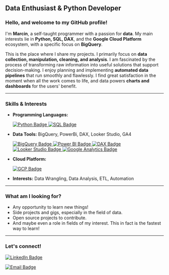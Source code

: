 ## **Data Enthusiast & Python Developer**

### Hello, and welcome to my GitHub profile!

I'm **Marcin**, a self-taught programmer with a passion for **data**. My main interests lie in **Python, SQL, DAX**, and the **Google Cloud Platform** ecosystem, with a specific focus on **BigQuery**.

This is the place where I share my projects. I primarily focus on **data collection, manipulation, cleaning, and analysis**. I am fascinated by the process of transforming raw information into useful solutions that support decision-making. I enjoy planning and implementing **automated data pipelines** that run smoothly and flawlessly. I find great satisfaction in the moment when all the work comes to life, and data powers **charts and dashboards** for the users' benefit.

---
### Skills & Interests
* **Programming Languages:**
  <p align="left">
    <a href="https://www.python.org/" target="_blank">
      <img src="https://img.shields.io/badge/Python-3776AB?style=for-the-badge&logo=python&logoColor=white" alt="Python Badge">
    </a>
    <a href="https://sqlite.org/" target="_blank">
      <img src="https://img.shields.io/badge/SQL-003B57?style=for-the-badge&logo=sqlite&logoColor=white" alt="SQL Badge">
    </a>
  </p>

* **Data Tools:** BigQuery, PowerBi, DAX, Looker Studio, GA4
  <p align="left">
    <a href="https://cloud.google.com/bigquery" target="_blank">
      <img src="https://img.shields.io/badge/BigQuery-4285F4?style=for-the-badge&logo=google-cloud&logoColor=white" alt="BigQuery Badge">
    </a>
    <a href="https://www.microsoft.com/power-platform/products/power-bi/" target="_blank">
      <img src="https://img.shields.io/badge/Power%20BI-F2C811?style=for-the-badge&logo=power-bi&logoColor=black" alt="Power BI Badge">
    </a>
    <a href="https://cloud.google.com/bigquery" target="_blank">
      <img src="https://img.shields.io/badge/DAX-667799?style=for-the-badge&logoColor=white" alt="DAX Badge">
    </a>
    <a href="https://lookerstudio.google.com/" target="_blank">
      <img src="https://img.shields.io/badge/Looker%20Studio-1A73E8?style=for-the-badge&logo=google&logoColor=white" alt="Looker Studio Badge">
    </a>
    <a href="https://marketingplatform.google.com/about/analytics/" target="_blank">
      <img src="https://img.shields.io/badge/Google%20Analytics-E37400?style=for-the-badge&logo=google%20analytics&logoColor=white" alt="Google Analytics Badge">
    </a>
  </p>

* **Cloud Platform:**
  <p align="left">
    <a href="https://cloud.google.com/" target="_blank">
      <img src="https://img.shields.io/badge/Google_Cloud-4285F4?style=for-the-badge&logo=google-cloud&logoColor=white" alt="GCP Badge">
    </a>
  </p>
 
* **Interests:** Data Wrangling, Data Analysis, ETL, Automation

---
### What am I looking for?
* Any opportunity to learn new things!
* Side projects and gigs, especially in the field of data.
* Open source projects to contribute.
* And maybe even a role in fields of my interest. This in fact is the fastest way to learn!

---
### Let's connect!
<p align="left"> 
    <a href="https://www.linkedin.com/in/marcin-borowski-a77ba4158/">
      <img src="https://img.shields.io/badge/LinkedIn-0077B5?style=for-the-badge&logo=linkedin&logoColor=white" alt="LinkedIn Badge">
    </a>
  </p>

  <p align="left">
  <a href="mailto:marcin.borowski84@gmail.com">
    <img src="https://img.shields.io/badge/Email-667E8B?style=for-the-badge&logo=email&logoColor=white" alt="Email Badge">
  </a>
  </p>


<!---
MrSz-84/MrSz-84 is a ✨ special ✨ repository because its `README.md` (this file) appears on your GitHub profile.
You can click the Preview link to take a look at your changes.
--->
